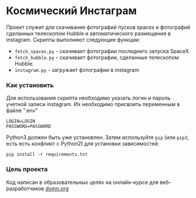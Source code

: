 # Космический Инстаграм

Проект служит для скачивания фотографий пусков spacex и фотографий сделанных телескопом
Hubble и автоматического размещения в instagram.
Скрипты выполняют следующие функции:
 * `fetch_spacex.py` - скачивает фотографии последнего запуска SpaceX.
 * `fetch_hubble.py` - скачивает фотографии, сделанные телескопом Hubble.
 * `instagram.py` - загружает  фотографии в instagram

### Как установить

Для использования скрипта необходимо указать логин и пароль учетной записи instagram.
Их необходимо присвоить переменным в файле ".env"
```
LOGIN=LOGIN
PASSWORD=PASSWORD
```
Python3 должен быть уже установлен. 
Затем используйте `pip` (или `pip3`, есть есть конфликт с Python2) для установки зависимостей:
```
pip install -r requirements.txt
```
### Цель проекта

Код написан в образовательных целях на онлайн-курсе для веб-разработчиков [dvmn.org](https://dvmn.org/)

